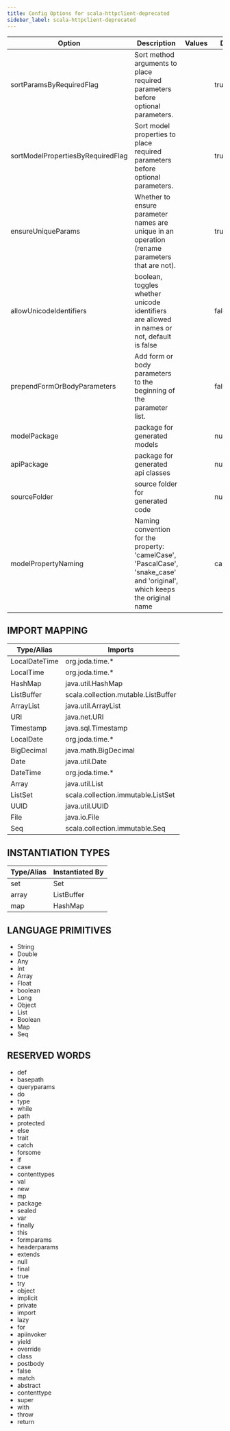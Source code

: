 ```yaml
---
title: Config Options for scala-httpclient-deprecated
sidebar_label: scala-httpclient-deprecated
---
```


| Option | Description | Values | Default |
| ------ | ----------- | ------ | ------- |
|sortParamsByRequiredFlag|Sort method arguments to place required parameters before optional parameters.| |true|
|sortModelPropertiesByRequiredFlag|Sort model properties to place required parameters before optional parameters.| |true|
|ensureUniqueParams|Whether to ensure parameter names are unique in an operation (rename parameters that are not).| |true|
|allowUnicodeIdentifiers|boolean, toggles whether unicode identifiers are allowed in names or not, default is false| |false|
|prependFormOrBodyParameters|Add form or body parameters to the beginning of the parameter list.| |false|
|modelPackage|package for generated models| |null|
|apiPackage|package for generated api classes| |null|
|sourceFolder|source folder for generated code| |null|
|modelPropertyNaming|Naming convention for the property: 'camelCase', 'PascalCase', 'snake_case' and 'original', which keeps the original name| |camelCase|

## IMPORT MAPPING

| Type/Alias | Imports |
| ---------- | ------- |
|LocalDateTime|org.joda.time.*|
|LocalTime|org.joda.time.*|
|HashMap|java.util.HashMap|
|ListBuffer|scala.collection.mutable.ListBuffer|
|ArrayList|java.util.ArrayList|
|URI|java.net.URI|
|Timestamp|java.sql.Timestamp|
|LocalDate|org.joda.time.*|
|BigDecimal|java.math.BigDecimal|
|Date|java.util.Date|
|DateTime|org.joda.time.*|
|Array|java.util.List|
|ListSet|scala.collection.immutable.ListSet|
|UUID|java.util.UUID|
|File|java.io.File|
|Seq|scala.collection.immutable.Seq|


## INSTANTIATION TYPES

| Type/Alias | Instantiated By |
| ---------- | --------------- |
|set|Set|
|array|ListBuffer|
|map|HashMap|


## LANGUAGE PRIMITIVES

<ul data-columns="2" style="list-style-type: disc;-webkit-columns:2;-moz-columns:2;columns:2;-moz-column-fill:auto;column-fill:auto"><li>String</li>
<li>Double</li>
<li>Any</li>
<li>Int</li>
<li>Array</li>
<li>Float</li>
<li>boolean</li>
<li>Long</li>
<li>Object</li>
<li>List</li>
<li>Boolean</li>
<li>Map</li>
<li>Seq</li>
</ul>

## RESERVED WORDS

<ul data-columns="2" style="list-style-type: disc;-webkit-columns:2;-moz-columns:2;columns:2;-moz-column-fill:auto;column-fill:auto"><li>def</li>
<li>basepath</li>
<li>queryparams</li>
<li>do</li>
<li>type</li>
<li>while</li>
<li>path</li>
<li>protected</li>
<li>else</li>
<li>trait</li>
<li>catch</li>
<li>forsome</li>
<li>if</li>
<li>case</li>
<li>contenttypes</li>
<li>val</li>
<li>new</li>
<li>mp</li>
<li>package</li>
<li>sealed</li>
<li>var</li>
<li>finally</li>
<li>this</li>
<li>formparams</li>
<li>headerparams</li>
<li>extends</li>
<li>null</li>
<li>final</li>
<li>true</li>
<li>try</li>
<li>object</li>
<li>implicit</li>
<li>private</li>
<li>import</li>
<li>lazy</li>
<li>for</li>
<li>apiinvoker</li>
<li>yield</li>
<li>override</li>
<li>class</li>
<li>postbody</li>
<li>false</li>
<li>match</li>
<li>abstract</li>
<li>contenttype</li>
<li>super</li>
<li>with</li>
<li>throw</li>
<li>return</li>
</ul>

